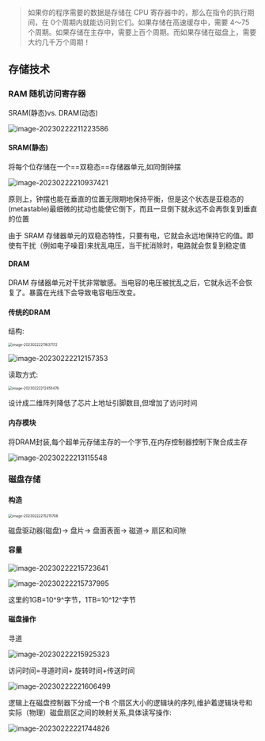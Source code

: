 > 如果你的程序需要的数据是存储在 CPU 寄存器中的，那么在指令的执行期间，在 0个周期内就能访问到它们。如果存储在高速缓存中，需要 4〜75 个周期。如果存储在主存中，需要上百个周期。而如果存储在磁盘上，需要大约几千万个周期！

## 存储技术

### RAM 随机访问寄存器

SRAM(静态)vs. DRAM(动态)

![image-20230222211223586](%E5%82%A8%E5%AD%98%E5%99%A8%E5%B1%82%E6%AC%A1%E7%BB%93%E6%9E%84.assets/image-20230222211223586.png)

#### SRAM(静态)

将每个位存储在一个==双稳态==存储器单元,如同倒钟摆

![image-20230222210937421](%E5%82%A8%E5%AD%98%E5%99%A8%E5%B1%82%E6%AC%A1%E7%BB%93%E6%9E%84.assets/image-20230222210937421.png)

原则上，钟摆也能在垂直的位置无限期地保持平衡，但是这个状态是亚稳态的(metastable)最细微的扰动也能使它倒下，而且一旦倒下就永远不会再恢复到垂直的位置

由于 SRAM 存储器单元的双稳态特性，只要有电，它就会永远地保持它的值。即使有干扰（例如电子噪音)来扰乱电压，当干扰消除时，电路就会恢复到稳定值

#### DRAM

DRAM 存储器单元对干扰非常敏感。当电容的电压被扰乱之后，它就永远不会恢复了。暴露在光线下会导致电容电压改变。

#### 传统的DRAM

结构:

<img src="%E5%82%A8%E5%AD%98%E5%99%A8%E5%B1%82%E6%AC%A1%E7%BB%93%E6%9E%84.assets/image-20230222211637172.png" alt="image-20230222211637172" style="zoom:50%;" />

![image-20230222212157353](%E5%82%A8%E5%AD%98%E5%99%A8%E5%B1%82%E6%AC%A1%E7%BB%93%E6%9E%84.assets/image-20230222212157353.png)

读取方式:

<img src="%E5%82%A8%E5%AD%98%E5%99%A8%E5%B1%82%E6%AC%A1%E7%BB%93%E6%9E%84.assets/image-20230222212455476.png" alt="image-20230222212455476" style="zoom:50%;" />

设计成二维阵列降低了芯片上地址引脚数目,但增加了访问时间

#### 内存模块

将DRAM封装,每个超单元存储主存的一个字节,在内存控制器控制下聚合成主存

![image-20230222213115548](%E5%82%A8%E5%AD%98%E5%99%A8%E5%B1%82%E6%AC%A1%E7%BB%93%E6%9E%84.assets/image-20230222213115548.png)

### 磁盘存储

#### 构造

<img src="%E5%82%A8%E5%AD%98%E5%99%A8%E5%B1%82%E6%AC%A1%E7%BB%93%E6%9E%84.assets/image-20230222215215706.png" alt="image-20230222215215706" style="zoom: 50%;" />

磁盘驱动器(磁盘)-> 盘片-> 盘面表面-> 磁道-> 扇区和间隙

#### 容量

![image-20230222215723641](%E5%82%A8%E5%AD%98%E5%99%A8%E5%B1%82%E6%AC%A1%E7%BB%93%E6%9E%84.assets/image-20230222215723641.png)

![image-20230222215737995](%E5%82%A8%E5%AD%98%E5%99%A8%E5%B1%82%E6%AC%A1%E7%BB%93%E6%9E%84.assets/image-20230222215737995.png)

这里的1GB=10^9^字节，1TB=10^12^字节

#### 磁盘操作

寻道

![image-20230222215925323](%E5%82%A8%E5%AD%98%E5%99%A8%E5%B1%82%E6%AC%A1%E7%BB%93%E6%9E%84.assets/image-20230222215925323.png)

访问时间=寻道时间+ 旋转时间+传送时间

![image-20230222221606499](%E5%82%A8%E5%AD%98%E5%99%A8%E5%B1%82%E6%AC%A1%E7%BB%93%E6%9E%84.assets/image-20230222221606499.png)

逻辑上在磁盘控制器下分成一个B 个扇区大小的逻辑块的序列,维护着逻辑块号和实际（物理）磁盘扇区之间的映射关系,具体读写操作:

![image-20230222221744826](%E5%82%A8%E5%AD%98%E5%99%A8%E5%B1%82%E6%AC%A1%E7%BB%93%E6%9E%84.assets/image-20230222221744826.png)